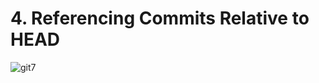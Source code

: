 # 4. Referencing Commits Relative to HEAD

![git7](https://user-images.githubusercontent.com/50626798/230007132-b6df2d8a-4dd5-4e6e-9e2b-42a10c9eae82.png)
